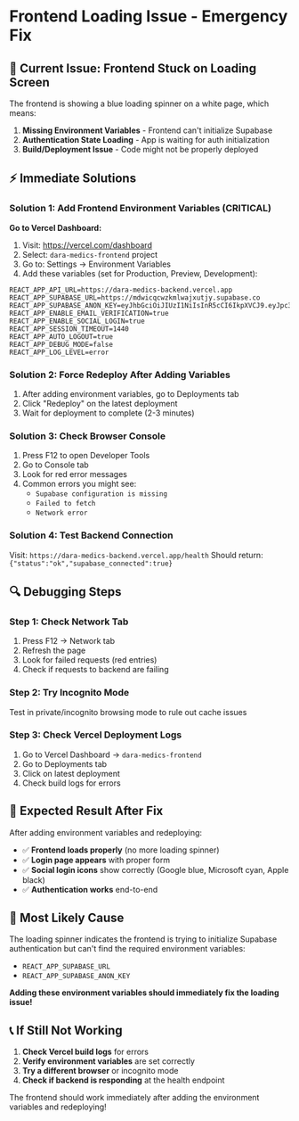 # Frontend Loading Issue - Emergency Fix

## 🚨 **Current Issue: Frontend Stuck on Loading Screen**

The frontend is showing a blue loading spinner on a white page, which means:
1. **Missing Environment Variables** - Frontend can't initialize Supabase
2. **Authentication State Loading** - App is waiting for auth initialization
3. **Build/Deployment Issue** - Code might not be properly deployed

## ⚡ **Immediate Solutions**

### **Solution 1: Add Frontend Environment Variables (CRITICAL)**

**Go to Vercel Dashboard:**
1. Visit: https://vercel.com/dashboard
2. Select: `dara-medics-frontend` project
3. Go to: Settings → Environment Variables
4. Add these variables (set for Production, Preview, Development):

```
REACT_APP_API_URL=https://dara-medics-backend.vercel.app
REACT_APP_SUPABASE_URL=https://mdwicqcwzkmlwajxutjy.supabase.co
REACT_APP_SUPABASE_ANON_KEY=eyJhbGciOiJIUzI1NiIsInR5cCI6IkpXVCJ9.eyJpc3MiOiJzdXBhYmFzZSIsInJlZiI6Im1kd2ljcWN3emttbHdhanh1dGp5Iiwicm9sZSI6ImFub24iLCJpYXQiOjE3NTY5ODk1MTUsImV4cCI6MjA3MjU2NTUxNX0.rXTR5PaijHWzt78MXiWBrjyL0n4fhap4PS1hKIvZNTY
REACT_APP_ENABLE_EMAIL_VERIFICATION=true
REACT_APP_ENABLE_SOCIAL_LOGIN=true
REACT_APP_SESSION_TIMEOUT=1440
REACT_APP_AUTO_LOGOUT=true
REACT_APP_DEBUG_MODE=false
REACT_APP_LOG_LEVEL=error
```

### **Solution 2: Force Redeploy After Adding Variables**

1. After adding environment variables, go to Deployments tab
2. Click "Redeploy" on the latest deployment
3. Wait for deployment to complete (2-3 minutes)

### **Solution 3: Check Browser Console**

1. Press F12 to open Developer Tools
2. Go to Console tab
3. Look for red error messages
4. Common errors you might see:
   - `Supabase configuration is missing`
   - `Failed to fetch`
   - `Network error`

### **Solution 4: Test Backend Connection**

Visit: `https://dara-medics-backend.vercel.app/health`
Should return: `{"status":"ok","supabase_connected":true}`

## 🔍 **Debugging Steps**

### **Step 1: Check Network Tab**
1. Press F12 → Network tab
2. Refresh the page
3. Look for failed requests (red entries)
4. Check if requests to backend are failing

### **Step 2: Try Incognito Mode**
Test in private/incognito browsing mode to rule out cache issues

### **Step 3: Check Vercel Deployment Logs**
1. Go to Vercel Dashboard → `dara-medics-frontend`
2. Go to Deployments tab
3. Click on latest deployment
4. Check build logs for errors

## 🎯 **Expected Result After Fix**

After adding environment variables and redeploying:
- ✅ **Frontend loads properly** (no more loading spinner)
- ✅ **Login page appears** with proper form
- ✅ **Social login icons** show correctly (Google blue, Microsoft cyan, Apple black)
- ✅ **Authentication works** end-to-end

## 🚨 **Most Likely Cause**

The loading spinner indicates the frontend is trying to initialize Supabase authentication but can't find the required environment variables:
- `REACT_APP_SUPABASE_URL`
- `REACT_APP_SUPABASE_ANON_KEY`

**Adding these environment variables should immediately fix the loading issue!**

## 📞 **If Still Not Working**

1. **Check Vercel build logs** for errors
2. **Verify environment variables** are set correctly
3. **Try a different browser** or incognito mode
4. **Check if backend is responding** at the health endpoint

The frontend should work immediately after adding the environment variables and redeploying!
